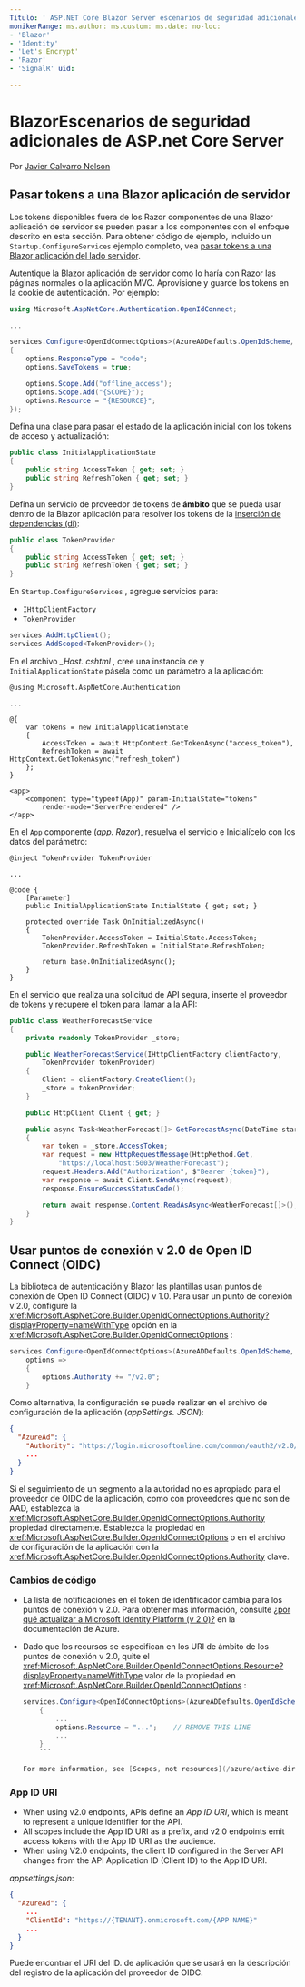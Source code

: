 ```yaml
---
Título: ' ASP.NET Core Blazor Server escenarios de seguridad adicionales ' Author: Description: ' obtener información sobre cómo configurar el Blazor servidor para escenarios de seguridad adicionales '.
monikerRange: ms.author: ms.custom: ms.date: no-loc:
- 'Blazor'
- 'Identity'
- 'Let's Encrypt'
- 'Razor'
- 'SignalR' uid: 

---
```

# <a name="aspnet-core-blazor-server-additional-security-scenarios"></a>BlazorEscenarios de seguridad adicionales de ASP.net Core Server

Por [Javier Calvarro Nelson](https://github.com/javiercn)

## <a name="pass-tokens-to-a-blazor-server-app"></a>Pasar tokens a una Blazor aplicación de servidor

Los tokens disponibles fuera de los Razor componentes de una Blazor aplicación de servidor se pueden pasar a los componentes con el enfoque descrito en esta sección. Para obtener código de ejemplo, incluido un `Startup.ConfigureServices` ejemplo completo, vea [pasar tokens a una Blazor aplicación del lado servidor](https://github.com/javiercn/blazor-server-aad-sample).

Autentique la Blazor aplicación de servidor como lo haría con Razor las páginas normales o la aplicación MVC. Aprovisione y guarde los tokens en la cookie de autenticación. Por ejemplo:

```csharp
using Microsoft.AspNetCore.Authentication.OpenIdConnect;

...

services.Configure<OpenIdConnectOptions>(AzureADDefaults.OpenIdScheme, options =>
{
    options.ResponseType = "code";
    options.SaveTokens = true;

    options.Scope.Add("offline_access");
    options.Scope.Add("{SCOPE}");
    options.Resource = "{RESOURCE}";
});
```

Defina una clase para pasar el estado de la aplicación inicial con los tokens de acceso y actualización:

```csharp
public class InitialApplicationState
{
    public string AccessToken { get; set; }
    public string RefreshToken { get; set; }
}
```

Defina un servicio de proveedor de tokens de **ámbito** que se pueda usar dentro de la Blazor aplicación para resolver los tokens de la [inserción de dependencias (di)](xref:blazor/dependency-injection):

```csharp
public class TokenProvider
{
    public string AccessToken { get; set; }
    public string RefreshToken { get; set; }
}
```

En `Startup.ConfigureServices` , agregue servicios para:

* `IHttpClientFactory`
* `TokenProvider`

```csharp
services.AddHttpClient();
services.AddScoped<TokenProvider>();
```

En el archivo *_Host. cshtml* , cree una instancia de y `InitialApplicationState` pásela como un parámetro a la aplicación:

```cshtml
@using Microsoft.AspNetCore.Authentication

...

@{
    var tokens = new InitialApplicationState
    {
        AccessToken = await HttpContext.GetTokenAsync("access_token"),
        RefreshToken = await HttpContext.GetTokenAsync("refresh_token")
    };
}

<app>
    <component type="typeof(App)" param-InitialState="tokens" 
        render-mode="ServerPrerendered" />
</app>
```

En el `App` componente (*app. Razor*), resuelva el servicio e Inicialícelo con los datos del parámetro:

```razor
@inject TokenProvider TokenProvider

...

@code {
    [Parameter]
    public InitialApplicationState InitialState { get; set; }

    protected override Task OnInitializedAsync()
    {
        TokenProvider.AccessToken = InitialState.AccessToken;
        TokenProvider.RefreshToken = InitialState.RefreshToken;

        return base.OnInitializedAsync();
    }
}
```

En el servicio que realiza una solicitud de API segura, inserte el proveedor de tokens y recupere el token para llamar a la API:

```csharp
public class WeatherForecastService
{
    private readonly TokenProvider _store;

    public WeatherForecastService(IHttpClientFactory clientFactory, 
        TokenProvider tokenProvider)
    {
        Client = clientFactory.CreateClient();
        _store = tokenProvider;
    }

    public HttpClient Client { get; }

    public async Task<WeatherForecast[]> GetForecastAsync(DateTime startDate)
    {
        var token = _store.AccessToken;
        var request = new HttpRequestMessage(HttpMethod.Get, 
            "https://localhost:5003/WeatherForecast");
        request.Headers.Add("Authorization", $"Bearer {token}");
        var response = await Client.SendAsync(request);
        response.EnsureSuccessStatusCode();

        return await response.Content.ReadAsAsync<WeatherForecast[]>();
    }
}
```

## <a name="use-open-id-connect-oidc-v20-endpoints"></a>Usar puntos de conexión v 2.0 de Open ID Connect (OIDC)

La biblioteca de autenticación y Blazor las plantillas usan puntos de conexión de Open ID Connect (OIDC) v 1.0. Para usar un punto de conexión v 2.0, configure la <xref:Microsoft.AspNetCore.Builder.OpenIdConnectOptions.Authority?displayProperty=nameWithType> opción en la <xref:Microsoft.AspNetCore.Builder.OpenIdConnectOptions> :

```csharp
services.Configure<OpenIdConnectOptions>(AzureADDefaults.OpenIdScheme, 
    options =>
    {
        options.Authority += "/v2.0";
    }
```

Como alternativa, la configuración se puede realizar en el archivo de configuración de la aplicación (*appSettings. JSON*):

```json
{
  "AzureAd": {
    "Authority": "https://login.microsoftonline.com/common/oauth2/v2.0/",
    ...
  }
}
```

Si el seguimiento de un segmento a la autoridad no es apropiado para el proveedor de OIDC de la aplicación, como con proveedores que no son de AAD, establezca la <xref:Microsoft.AspNetCore.Builder.OpenIdConnectOptions.Authority> propiedad directamente. Establezca la propiedad en <xref:Microsoft.AspNetCore.Builder.OpenIdConnectOptions> o en el archivo de configuración de la aplicación con la <xref:Microsoft.AspNetCore.Builder.OpenIdConnectOptions.Authority> clave.

### <a name="code-changes"></a>Cambios de código

* La lista de notificaciones en el token de identificador cambia para los puntos de conexión v 2.0. Para obtener más información, consulte [¿por qué actualizar a Microsoft Identity Platform (v 2.0)?](/azure/active-directory/azuread-dev/azure-ad-endpoint-comparison) en la documentación de Azure.
* Dado que los recursos se especifican en los URI de ámbito de los puntos de conexión v 2.0, quite el <xref:Microsoft.AspNetCore.Builder.OpenIdConnectOptions.Resource?displayProperty=nameWithType> valor de la propiedad en <xref:Microsoft.AspNetCore.Builder.OpenIdConnectOptions> :

  ```csharp
  services.Configure<OpenIdConnectOptions>(AzureADDefaults.OpenIdScheme, options => 
      {
          ...
          options.Resource = "...";    // REMOVE THIS LINE
          ...
      }
      ```

  For more information, see [Scopes, not resources](/azure/active-directory/azuread-dev/azure-ad-endpoint-comparison#scopes-not-resources) in the Azure documentation.

### App ID URI

* When using v2.0 endpoints, APIs define an *App ID URI*, which is meant to represent a unique identifier for the API.
* All scopes include the App ID URI as a prefix, and v2.0 endpoints emit access tokens with the App ID URI as the audience.
* When using V2.0 endpoints, the client ID configured in the Server API changes from the API Application ID (Client ID) to the App ID URI.

*appsettings.json*:

```json
{
  "AzureAd": {
    ...
    "ClientId": "https://{TENANT}.onmicrosoft.com/{APP NAME}"
    ...
  }
}
```

Puede encontrar el URI del ID. de aplicación que se usará en la descripción del registro de la aplicación del proveedor de OIDC.
